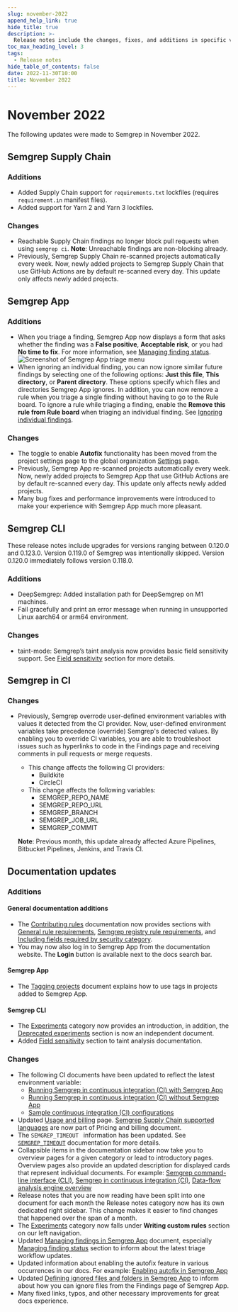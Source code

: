```yaml
---
slug: november-2022
append_help_link: true
hide_title: true
description: >-
  Release notes include the changes, fixes, and additions in specific versions of Semgrep.
toc_max_heading_level: 3
tags: 
  - Release notes
hide_table_of_contents: false
date: 2022-11-30T10:00
title: November 2022
---
```


# November 2022

The following updates were made to Semgrep in November 2022.

<!-- truncate -->

## Semgrep Supply Chain

### Additions

- Added Supply Chain support for `requirements.txt` lockfiles (requires `requirement.in` manifest files).
- Added support for Yarn 2 and Yarn 3 lockfiles.

### Changes

- Reachable Supply Chain findings no longer block pull requests when using `semgrep ci`. **Note**: Unreachable findings are non-blocking already.
- Previously, Semgrep Supply Chain re-scanned projects automatically every week. Now, newly added projects to Semgrep Supply Chain that use GitHub Actions are by default re-scanned every day. This update only affects newly added projects.

## Semgrep App

### Additions

- When you triage a finding, Semgrep App now displays a form that asks whether the finding was a **False positive**, **Acceptable risk**, or you had **No time to fix**. For more information, see [Managing finding status](/semgrep-code/triage-remediation/#triage-statuses). ![Screenshot of Semgrep App triage menu](/img/app-findings-triage.png)
- When ignoring an individual finding, you can now ignore similar future findings by selecting one of the following options: **Just this file**, **This directory**, or **Parent directory**. These options specify which files and directories Semgrep App ignores. In addition, you can now remove a rule when you triage a single finding without having to go to the Rule board. To ignore a rule while triaging a finding, enable the **Remove this rule from Rule board** when triaging an individual finding. See [Ignoring individual findings](/semgrep-code/triage-remediation/#ignore-findings).

### Changes

- The toggle to enable **Autofix** functionality has been moved from the project settings page to the global organization [Settings](https://semgrep.dev/orgs/-/settings) page.
- Previously, Semgrep App re-scanned projects automatically every week. Now, newly added projects to Semgrep App that use GitHub Actions are by default re-scanned every day. This update only affects newly added projects.
- Many bug fixes and performance improvements were introduced to make your experience with Semgrep App much more pleasant.

## Semgrep CLI

These release notes include upgrades for versions ranging between 0.120.0 and 0.123.0. Version 0.119.0 of Semgrep was intentionally skipped. Version 0.120.0 immediately follows version 0.118.0.

### Additions

- DeepSemgrep: Added installation path for DeepSemgrep on M1 machines.
- Fail gracefully and print an error message when running in unsupported Linux aarch64 or arm64 environment.

### Changes

- taint-mode: Semgrep’s taint analysis now provides basic field sensitivity support. See [Field sensitivity](/writing-rules/data-flow/taint-mode/advanced#field-sensitivity) section for more details.

## Semgrep in CI

### Changes

- Previously, Semgrep overrode user-defined environment variables with values it detected from the CI provider. Now, user-defined environment variables take precedence (override) Semgrep's detected values. By enabling you to override CI variables, you are able to troubleshoot issues such as hyperlinks to code in the Findings page and receiving comments in pull requests or merge requests.
  - This change affects the following CI providers:
    - Buildkite
    - CircleCI
  - This change affects the following variables:
    - SEMGREP_REPO_NAME
    - SEMGREP_REPO_URL
    - SEMGREP_BRANCH
    - SEMGREP_JOB_URL
    - SEMGREP_COMMIT

  **Note**: Previous month, this update already affected Azure Pipelines, Bitbucket Pipelines, Jenkins, and Travis CI.

## Documentation updates

### Additions

#### General documentation additions

- The [Contributing rules](/contributing/contributing-to-semgrep-rules-repository) documentation now provides sections with [General rule requirements](/contributing/contributing-to-semgrep-rules-repository#general-rule-requirements), [Semgrep registry rule requirements](/contributing/contributing-to-semgrep-rules-repository#semgrep-registry-rule-requirements), and [Including fields required by security category](/contributing/contributing-to-semgrep-rules-repository#fields-required-by-the-security-category).
- You may now also log in to Semgrep App from the documentation website. The **Login** button is available next to the docs search bar.

#### Semgrep App

- The [Tagging projects](/semgrep-appsec-platform/tags) document explains how to use tags in projects added to Semgrep App.

#### Semgrep CLI

- The [Experiments](/writing-rules/experiments/introduction) category now provides an introduction, in addition, the [Deprecated experiments](/writing-rules/experiments/deprecated-experiments) section is now an independent document.
- Added [Field sensitivity](/writing-rules/data-flow/taint-mode/#field-sensitivity) section to taint analysis documentation.

### Changes

- The following CI documents have been updated to reflect the latest environment variable:
  - [Running Semgrep in continuous integration (CI) with Semgrep App](/deployment/core-deployment)
  - [Running Semgrep in continuous integration (CI) without Semgrep App](/deployment/oss-deployment)
  - [Sample continuous integration (CI) configurations](/semgrep-ci/sample-ci-configs)
- Updated [Usage and billing](/usage-and-billing) page. [Semgrep Supply Chain supported languages](/supported-languages/#semgrep-supply-chain) are now part of Pricing and billing document.
- The `SEMGREP_TIMEOUT ` information has been updated. See [`SEMGREP_TIMEOUT`](/semgrep-ci/ci-environment-variables#semgrep_timeout) documentation for more details.
- Collapsible items in the documentation sidebar now take you to overview pages for a given category or lead to introductory pages. Overview pages also provide an updated description for displayed cards that represent individual documents. For example: [Semgrep command-line interface (CLI)](/getting-started/cli), [Semgrep in continuous integration (CI)](/deployment/add-semgrep-to-ci), [Data-flow analysis engine overview](/writing-rules/data-flow/data-flow-overview)
- Release notes that you are now reading have been split into one document for each month the Release notes category now has its own dedicated right sidebar. This change makes it easier to find changes that happened over the span of a month.
- The [Experiments](/writing-rules/experiments/introduction) category now falls under **Writing custom rules** section on our left navigation.
- Updated [Managing findings in Semgrep App](/semgrep-code/findings) document, especially [Managing finding status](/semgrep-code/triage-remediation/#manage-findings) section to inform about the latest triage workflow updates.
- Updated information about enabling the autofix feature in various occurrences in our docs. For example: [Enabling autofix in Semgrep App](/writing-rules/testing-rules/#enabling-autofix-in-semgrep-code)
- Updated [Defining ignored files and folders in Semgrep App](/writing-rules/testing-rules/#enabling-autofix-in-semgrep-code) to inform about how you can ignore files from the Findings page of Semgrep App.
- Many fixed links, typos, and other necessary improvements for great docs experience.
